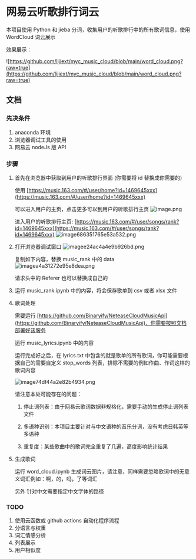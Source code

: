 # 网易云听歌排行词云
本项目使用 Python 和 jieba 分词，收集用户的听歌排行中的所有歌词信息，使用 WordCloud 词云展示

效果展示：

![https://github.com/lijiext/myc_music_cloud/blob/main/word_cloud.png?raw=true](https://github.com/lijiext/myc_music_cloud/blob/main/word_cloud.png?raw=true)

## 文档
### 先决条件
1. anaconda 环境
2. 浏览器调试工具的使用
3. 网易云 nodeJs 版 API
### 步骤
1. 首先在浏览器中获取到用户的听歌排行界面 (你需要将 id 替换成你需要的)

    使用 [https://music.163.com/#/user/home?id=1469645xxx](https://music.163.com/#/user/home?id=1469645xxx)
    
    可以进入用户的主页，点击更多可以到用户的听歌排行主页
    ![image.png](https://s3.maocdn.cn/img/2022/04/26/image.png)

    进入用户的听歌排行主页:
    [https://music.163.com/#/user/songs/rank?id=1469645xxx](https://music.163.com/#/user/songs/rank?id=1469645xxx)
    ![image686351765e53a532.png](https://s3.maocdn.cn/img/2022/04/26/image686351765e53a532.png)

2. 打开浏览器调试窗口
    ![imagee24ac4a4e9b926bd.png](https://s3.maocdn.cn/img/2022/04/26/imagee24ac4a4e9b926bd.png)

    复制如下内容，替换 music_rank 中的 data
    ![imagea4a31272e95e8dea.png](https://s3.maocdn.cn/img/2022/04/26/imagea4a31272e95e8dea.png)

    请求头中的 Referer 也可以替换成自己的

3. 运行 music_rank.ipynb 中的内容，将会保存歌单到 csv 或者 xlsx 文件

4. 歌词处理

    需要运行 [https://github.com/Binaryify/NeteaseCloudMusicApi](https://github.com/Binaryify/NeteaseCloudMusicApi)，你需要按照文档部署好该服务

    运行 music_lyrics.ipynb 中的内容

    运行完成好之后，在 lyrics.txt 中包含的就是歌单的所有歌词，你可能需要根据自己的需要自定义 stop_words 列表，排除不需要的例如作曲、作词这样的歌词内容

    ![image74df44a2e82b4934.png](https://s3.maocdn.cn/img/2022/04/26/image74df44a2e82b4934.png)

    请注意本处可能存在的问题：

    1. 停止词列表：由于网易云歌词数据非规格化，需要手动的生成停止词列表文件
    
    2. 多语种识别：本项目主要针对与中文语种的音乐分词，没有考虑日韩英等多语种
    3. 重复度：某些歌曲中的歌词完全重复了几遍，高度影响统计结果

5. 生成歌词

    运行 word_cloud.ipynb 生成词云图片，请注意，同样需要忽略歌词中的无意义词汇例如：啊，的，吗，了等词汇

    另外 针对中文需要指定中文字体的路径


### TODO
1. 使用云函数或 github actions 自动化程序流程
2. 分语言与权重
3. 词汇情感分析
4. 列表展示
5. 用户相似度